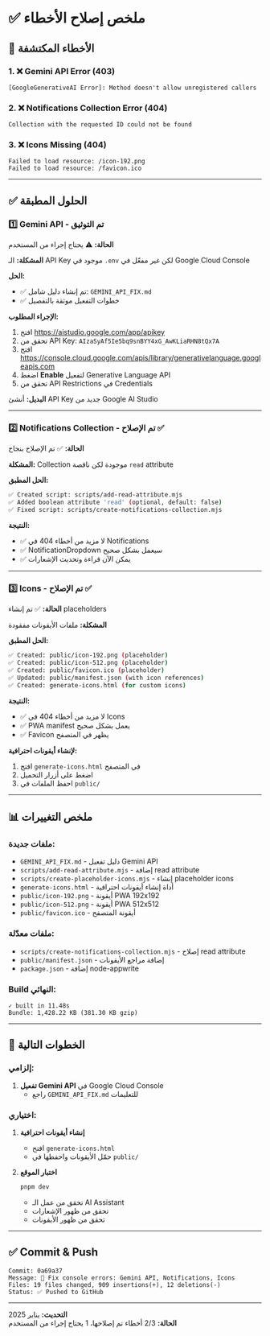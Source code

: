 # ✅ ملخص إصلاح الأخطاء

## 🐛 الأخطاء المكتشفة

### 1. ❌ Gemini API Error (403)
```
[GoogleGenerativeAI Error]: Method doesn't allow unregistered callers
```

### 2. ❌ Notifications Collection Error (404)
```
Collection with the requested ID could not be found
```

### 3. ❌ Icons Missing (404)
```
Failed to load resource: /icon-192.png
Failed to load resource: /favicon.ico
```

---

## ✅ الحلول المطبقة

### 1️⃣ Gemini API - تم التوثيق
**الحالة:** ⚠️ يحتاج إجراء من المستخدم

**المشكلة:** الـ API Key موجود في `.env` لكن غير مفعّل في Google Cloud Console

**الحل:**
- ✅ تم إنشاء دليل شامل: `GEMINI_API_FIX.md`
- ✅ خطوات التفعيل موثقة بالتفصيل

**الإجراء المطلوب:**
1. افتح https://aistudio.google.com/app/apikey
2. تحقق من API Key: `AIzaSyAf5Ie5bq9snBYY4xG_AwKLiaRHN8tQx7A`
3. افتح https://console.cloud.google.com/apis/library/generativelanguage.googleapis.com
4. اضغط **Enable** لتفعيل Generative Language API
5. تحقق من API Restrictions في Credentials

**البديل:** أنشئ API Key جديد من Google AI Studio

---

### 2️⃣ Notifications Collection - تم الإصلاح ✅
**الحالة:** ✅ تم الإصلاح بنجاح

**المشكلة:** Collection موجودة لكن ناقصة `read` attribute

**الحل المطبق:**
```bash
✅ Created script: scripts/add-read-attribute.mjs
✅ Added boolean attribute 'read' (optional, default: false)
✅ Fixed script: scripts/create-notifications-collection.mjs
```

**النتيجة:**
- ✅ لا مزيد من أخطاء 404 في Notifications
- ✅ NotificationDropdown سيعمل بشكل صحيح
- ✅ يمكن الآن قراءة وتحديث الإشعارات

---

### 3️⃣ Icons - تم الإصلاح ✅
**الحالة:** ✅ تم إنشاء placeholders

**المشكلة:** ملفات الأيقونات مفقودة

**الحل المطبق:**
```bash
✅ Created: public/icon-192.png (placeholder)
✅ Created: public/icon-512.png (placeholder)
✅ Created: public/favicon.ico (placeholder)
✅ Updated: public/manifest.json (with icon references)
✅ Created: generate-icons.html (for custom icons)
```

**النتيجة:**
- ✅ لا مزيد من أخطاء 404 في Icons
- ✅ PWA manifest يعمل بشكل صحيح
- ✅ Favicon يظهر في المتصفح

**لإنشاء أيقونات احترافية:**
1. افتح `generate-icons.html` في المتصفح
2. اضغط على أزرار التحميل
3. احفظ الملفات في `public/`

---

## 📊 ملخص التغييرات

### ملفات جديدة:
- `GEMINI_API_FIX.md` - دليل تفعيل Gemini API
- `scripts/add-read-attribute.mjs` - إضافة read attribute
- `scripts/create-placeholder-icons.mjs` - إنشاء placeholder icons
- `generate-icons.html` - أداة إنشاء أيقونات احترافية
- `public/icon-192.png` - أيقونة PWA 192x192
- `public/icon-512.png` - أيقونة PWA 512x512
- `public/favicon.ico` - أيقونة المتصفح

### ملفات معدّلة:
- `scripts/create-notifications-collection.mjs` - إصلاح read attribute
- `public/manifest.json` - إضافة مراجع الأيقونات
- `package.json` - إضافة node-appwrite

### Build النهائي:
```
✓ built in 11.48s
Bundle: 1,428.22 KB (381.30 KB gzip)
```

---

## 🎯 الخطوات التالية

### إلزامي:
1. **تفعيل Gemini API** في Google Cloud Console
   - راجع `GEMINI_API_FIX.md` للتعليمات

### اختياري:
1. **إنشاء أيقونات احترافية**
   - افتح `generate-icons.html`
   - حمّل الأيقونات واحفظها في `public/`

2. **اختبار الموقع**
   ```bash
   pnpm dev
   ```
   - تحقق من عمل الـ AI Assistant
   - تحقق من ظهور الإشعارات
   - تحقق من ظهور الأيقونات

---

## ✅ Commit & Push

```
Commit: 0a69a37
Message: 🐛 Fix console errors: Gemini API, Notifications, Icons
Files: 19 files changed, 909 insertions(+), 12 deletions(-)
Status: ✅ Pushed to GitHub
```

---

**التحديث:** يناير 2025  
**الحالة:** 2/3 أخطاء تم إصلاحها، 1 يحتاج إجراء من المستخدم
